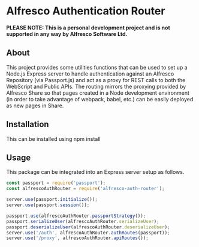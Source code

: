 # Alfresco Authentication Router

**PLEASE NOTE: This is a personal development project and is not supported in any way by Alfresco Software Ltd.**

## About
This project provides some utilities functions that can be used to set up a Node.js Express server to handle authentication against an Alfresco Repository (via Passport.js) and act as a proxy for REST calls to both the WebScript and Public APIs. The routing mirrors the proxying provided by Alfresco Share so that pages created in a Node development environment (in order to take advantage of webpack, babel, etc.) can be easily deployed as new pages in Share.

## Installation
This can be installed using npm install

## Usage
This package can be integrated into an Express server setup as follows.

```JAVASCRIPT
const passport = require('passport');
const alfrescoAuthRouter = require('alfresco-auth-router');

server.use(passport.initialize());
server.use(passport.session());

passport.use(alfrescoAuthRouter.passportStrategy());
passport.serializeUser(alfrescoAuthRouter.serializeUser);
passport.deserializeUser(alfrescoAuthRouter.deserializeUser);
server.use('/auth', alfrescoAuthRouter.authRoutes(passport));
server.use('/proxy', alfrescoAuthRouter.apiRoutes());
```

